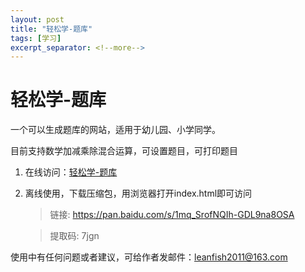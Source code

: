 ```yaml
---
layout: post
title: "轻松学-题库"
tags: [学习]
excerpt_separator: <!--more-->
---
```


# 轻松学-题库

一个可以生成题库的网站，适用于幼儿园、小学同学。

目前支持数学加减乘除混合运算，可设置题目，可打印题目

1. 在线访问：<a href="https://leanfish2011.github.io/e-learn" target ="_blank">轻松学-题库</a>

2. 离线使用，下载压缩包，用浏览器打开index.html即可访问
   > 链接: https://pan.baidu.com/s/1mq_SrofNQIh-GDL9na8OSA

   > 提取码: 7jgn

使用中有任何问题或者建议，可给作者发邮件：leanfish2011@163.com
